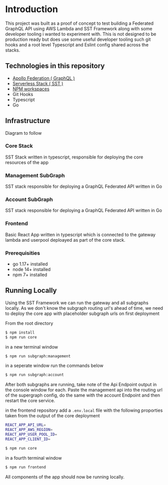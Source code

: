# Introduction

This project was built as a proof of concept to test building a Federated GraphQL API using AWS Lambda and SST Framework along with some developer tooling i wanted to experiment with.  This is not designed to be production ready but does use some useful developer tooling such git hooks and a root level Typescript and Eslint config shared across the stacks.

## Technologies in this repository
- [Apollo Federation ( GraphQL )](https://www.apollographql.com/apollo-federation/)
- [Serverless Stack ( SST )](https://serverless-stack.com/)
- [NPM workspaces](https://docs.npmjs.com/cli/v7/using-npm/workspaces)
- Git Hooks
- Typescript
- Go

## Infrastructure

Diagram to follow

### Core Stack
SST Stack written in typescript, responsible for deploying the core resources of the app

### Management SubGraph
SST stack responsible for deploying a GraphQL Federated API written in Go

### Account SubGraph
SST stack responsible for deploying a GraphQL Federated API written in Go

### Frontend
Basic React App written in typescript which is connected to the gateway lambda and userpool deploayed as part of the core stack. 

### Prerequisities

- go 1.17+ installed
- node 14+ installed
- npm 7+ installed

## Running Locally

Using the SST Framework we can run the gateway and all subgraphs locally.  As we don't know the subgraph routing url's ahead of time, we need to deploy the core app with placeholder subgraph urls on first deployment


From the root directory

```bash
$ npm install
$ npm run core
``````

in a new terminal window

```bash
$ npm run subgraph:management
``````

in a seperate window run the commands below

```bash
$ npm run subgraph:account
``````

After both subgraphs are running, take note of the Api Endpoint output in the console window for each.  Paste the management api into the routing url of the supergraph config, do the same with the account Endpoint and then restart the core service.

in the frontend repository add a ```.env.local``` file with the following proporties taken from the output of the core deployment

```bash
REACT_APP_API_URL=
REACT_APP_AWS_REGION=
REACT_APP_USER_POOL_ID=
REACT_APP_CLIENT_ID=
```

```bash
$ npm run core
``````

in a fourth terminal window

```bash
$ npm run frontend
```

All components of the app should now be running locally. 
